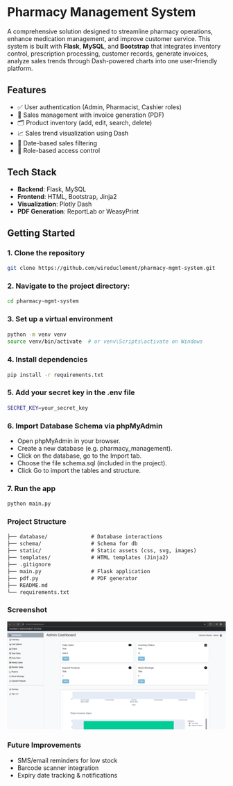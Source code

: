 
# Pharmacy Management System

A comprehensive solution designed to streamline pharmacy operations, enhance medication management, and improve customer service. This system is built with **Flask**, **MySQL**, and **Bootstrap** that integrates inventory control, prescription processing, customer records, generate invoices, analyze sales trends through Dash-powered charts into one user-friendly platform.



## Features

- ✅ User authentication (Admin, Pharmacist, Cashier roles)
- 🧾 Sales management with invoice generation (PDF)
- 🗂 Product inventory (add, edit, search, delete)
- 📈 Sales trend visualization using Dash
- 📅 Date-based sales filtering
- 🔐 Role-based access control

## Tech Stack

- **Backend**: Flask, MySQL
- **Frontend**: HTML, Bootstrap, Jinja2
- **Visualization**: Plotly Dash
- **PDF Generation**: ReportLab or WeasyPrint

## Getting Started

### 1. Clone the repository
```bash
git clone https://github.com/wireduclement/pharmacy-mgmt-system.git
```
    
### 2. Navigate to the project directory:
```bash
cd pharmacy-mgmt-system
```

### 3. Set up a virtual environment
```bash
python -m venv venv
source venv/bin/activate  # or venv\Scripts\activate on Windows
```

### 4. Install dependencies
```bash
pip install -r requirements.txt
```

### 5. Add your secret key in the .env file
```bash
SECRET_KEY=your_secret_key
```

### 6. Import Database Schema via phpMyAdmin
 - Open phpMyAdmin in your browser.
 - Create a new database (e.g. pharmacy_management).
 - Click on the database, go to the Import tab.
 - Choose the file schema.sql (included in the project).
 - Click Go to import the tables and structure.


### 7. Run the app
```python
python main.py
```

### Project Structure
```
├── database/              # Database interactions
├── schema/                # Schema for db
├── static/                # Static assets (css, svg, images)
├── templates/             # HTML templates (Jinja2)
├── .gitignore
├── main.py                # Flask application
├── pdf.py                 # PDF generator 
├── README.md      
└── requirements.txt 
```

### Screenshot
![screenshot](static/images/ss1.png)


### Future Improvements
 - SMS/email reminders for low stock
 - Barcode scanner integration
 - Expiry date tracking & notifications
